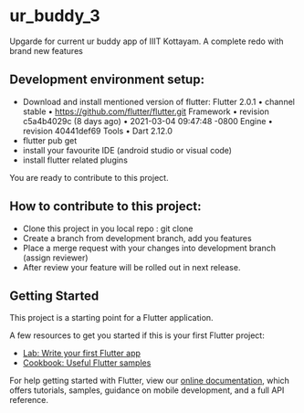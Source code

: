 # ur_buddy_3

Upgarde for current ur buddy app of IIIT Kottayam. A complete redo with brand new features

##  Development environment setup:

- Download and install mentioned version of flutter: Flutter 2.0.1 • channel stable • https://github.com/flutter/flutter.git
Framework • revision c5a4b4029c (8 days ago) • 2021-03-04 09:47:48 -0800
Engine • revision 40441def69
Tools • Dart 2.12.0
- flutter pub get
- install your favourite IDE (android studio or visual code) 
- install flutter related plugins

You are ready to contribute to this project.

## How to contribute to this project:

- Clone this project in you local repo : git clone <repo url>
- Create a branch from development branch, add you features 
- Place a merge request with your changes into development branch (assign reviewer)
- After review your feature will be rolled out in next release.


## Getting Started

This project is a starting point for a Flutter application.

A few resources to get you started if this is your first Flutter project:

- [Lab: Write your first Flutter app](https://flutter.dev/docs/get-started/codelab)
- [Cookbook: Useful Flutter samples](https://flutter.dev/docs/cookbook)

For help getting started with Flutter, view our
[online documentation](https://flutter.dev/docs), which offers tutorials,
samples, guidance on mobile development, and a full API reference.
